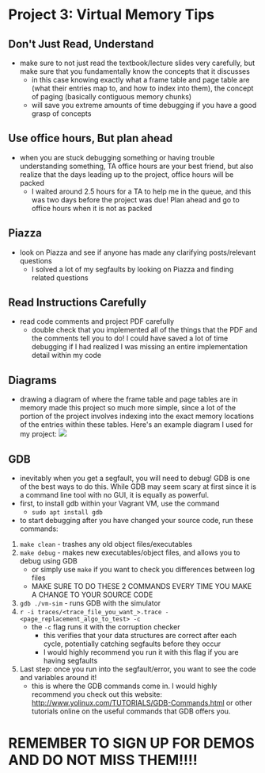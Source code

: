 # Project 3: Virtual Memory Tips
## Don't Just Read, Understand
- make sure to not just read the textbook/lecture slides very carefully, but make sure that you fundamentally know the concepts that it discusses
    - in this case knowing exactly what a frame table and page table are (what their entries map to, and how to index into them), the concept of paging (basically contiguous memory chunks)
    - will save you extreme amounts of time debugging if you have a good grasp of concepts

## Use office hours, But plan ahead
- when you are stuck debugging something or having trouble understanding something, TA office hours are your best friend, but also realize that the days leading up to the project, office hours will be packed
    - I waited around 2.5 hours for a TA to help me in the queue, and this was two days before the project was due! Plan ahead and go to office hours when it is not as packed
## Piazza
- look on Piazza and see if anyone has made any clarifying posts/relevant questions
    - I solved a lot of my segfaults by looking on Piazza and finding related questions
## Read Instructions Carefully
- read code comments and project PDF carefully
    - double check that you implemented all of the things that the PDF and the comments tell you to do! I could have saved a lot of time debugging if I had realized I was missing an entire implementation detail within my code
## Diagrams
- drawing a diagram of where the frame table and page tables are in memory made this project so much more simple, since a lot of the portion of the project involves indexing into the exact memory locations of the entries within these tables. Here's an example diagram I used for my project:
![](./images/projects/0.jpg)
## GDB
- inevitably when you get a segfault, you will need to debug! GDB is one of the best ways to do this. While GDB may seem scary at first since it is a command line tool with no GUI, it is equally as powerful.
- first, to install gdb within your Vagrant VM, use the command
    - `sudo apt install gdb`
- to start debugging after you have changed your source code, run these commands:
1. `make clean` - trashes any old object files/executables
2. `make debug` - makes new executables/object files, and allows you to debug using GDB
    - or simply use `make` if you want to check you differences between log files
    - MAKE SURE TO DO THESE 2 COMMANDS EVERY TIME YOU MAKE A CHANGE TO YOUR SOURCE CODE
3. `gdb ./vm-sim` - runs GDB with the simulator
4. `r -i traces/<trace_file_you_want_>.trace -<page_replacement_algo_to_test> -c`
    - the `-c` flag runs it with the corruption checker
        - this verifies that your data structures are correct after each cycle, potentially catching segfaults before they occur
        - I would highly recommend you run it with this flag if you are having segfaults
5. Last step: once you run into the segfault/error, you want to see the code and variables around it!
    - this is where the GDB commands come in. I would highly recommend you check out this website: http://www.yolinux.com/TUTORIALS/GDB-Commands.html or other tutorials online on the useful commands that GDB offers you.

# REMEMBER TO SIGN UP FOR DEMOS AND DO NOT MISS THEM!!!!